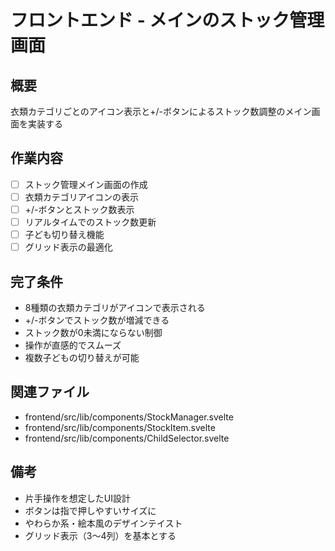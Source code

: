 # フロントエンド - メインのストック管理画面

## 概要
衣類カテゴリごとのアイコン表示と+/-ボタンによるストック数調整のメイン画面を実装する

## 作業内容
- [ ] ストック管理メイン画面の作成
- [ ] 衣類カテゴリアイコンの表示
- [ ] +/-ボタンとストック数表示
- [ ] リアルタイムでのストック数更新
- [ ] 子ども切り替え機能
- [ ] グリッド表示の最適化

## 完了条件
- 8種類の衣類カテゴリがアイコンで表示される
- +/-ボタンでストック数が増減できる
- ストック数が0未満にならない制御
- 操作が直感的でスムーズ
- 複数子どもの切り替えが可能

## 関連ファイル
- frontend/src/lib/components/StockManager.svelte
- frontend/src/lib/components/StockItem.svelte
- frontend/src/lib/components/ChildSelector.svelte

## 備考
- 片手操作を想定したUI設計
- ボタンは指で押しやすいサイズに
- やわらか系・絵本風のデザインテイスト
- グリッド表示（3〜4列）を基本とする